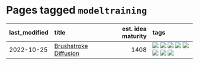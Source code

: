 # Pages tagged `modeltraining`

|last_modified|title|est. idea maturity|tags
|:---|:---|---:|:---|
|2022-10-25|[Brushstroke Diffusion](../brushstroke-diffusion.md)|1408|[![](https://img.shields.io/badge/tag-artisticstyletransfer-4072a1)](../tags/artisticstyletransfer.md) [![](https://img.shields.io/badge/tag-creativity-7c795e)](../tags/creativity.md) [![](https://img.shields.io/badge/tag-deepgenerativemodeling-95bed6)](../tags/deepgenerativemodeling.md) [![](https://img.shields.io/badge/tag-experimental-c4fb38)](../tags/experimental.md) [![](https://img.shields.io/badge/tag-image_processing-1743a)](../tags/image_processing.md) [![](https://img.shields.io/badge/tag-modeltraining-c92725)](../tags/modeltraining.md) [![](https://img.shields.io/badge/tag-painting-43d799)](../tags/painting.md) [![](https://img.shields.io/badge/tag-wip-35d420)](../tags/wip.md)|
